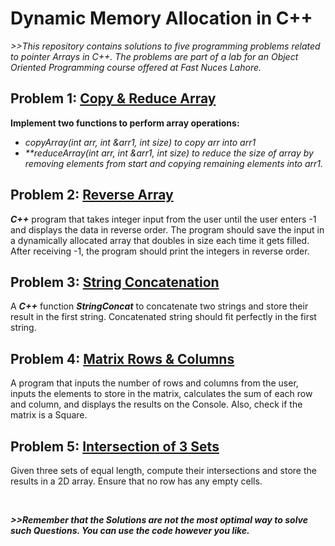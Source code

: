 # Dynamic Memory Allocation in C++

_>>This repository contains solutions to five programming problems related to pointer Arrays in C++. The problems are part of a lab for an Object Oriented Programming course offered at Fast Nuces Lahore._

## Problem 1: [Copy & Reduce Array](https://github.com/HasanYahya101/OOP-Lab-2-Fast-Nuces-2023/blob/main/l227971_q1_Lab2.cpp)

**Implement two functions to perform array operations:**

- _**copyArray(int* arr, int *&arr1, int size)** to copy arr into arr1_
- _**reduceArray(int *arr, int *&arr1, int size)** to reduce the size of array by removing elements from start and copying remaining elements into arr1._

## Problem 2: [Reverse Array](https://github.com/HasanYahya101/OOP-Lab-2-Fast-Nuces-2023/blob/main/l227971_q2_lab2.cpp)

_**C++**_ program that takes integer input from the user until the user enters -1 and displays the data in reverse order. 
The program should save the input in a dynamically allocated array that doubles in size each time it gets filled. 
After receiving -1, the program should print the integers in reverse order.

## Problem 3: [String Concatenation](https://github.com/HasanYahya101/OOP-Lab-2-Fast-Nuces-2023/blob/main/l227971_q3_lab2.cpp)

A _**C++**_ function **_StringConcat_** to concatenate two strings and store their result in the first string. 
Concatenated string should fit perfectly in the first string.

## Problem 4: [Matrix Rows & Columns](https://github.com/HasanYahya101/OOP-Lab-2-Fast-Nuces-2023/blob/main/l227971_q4_lab2.cpp)

A program that inputs the number of rows and columns from the user, inputs the elements to store in the matrix, calculates the sum of each row and column, and displays the results on the Console.
Also, check if the matrix is a Square.

## Problem 5: [Intersection of 3 Sets](https://github.com/HasanYahya101/OOP-Lab-2-Fast-Nuces-2023/blob/main/l227971_q5_lab2.cpp)

Given three sets of equal length, compute their intersections and store the results in a 2D array. 
Ensure that no row has any empty cells.  

<br>

**_>>Remember that the Solutions are not the most optimal way to solve such Questions. You can use the code however you like._**

